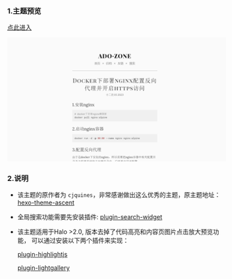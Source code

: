 ### 1.主题预览  

[点此进入](https://ado.zone)  

![](https://github.com/adozhao/halo-theme-zero/blob/main/screenshot.png)  

### 2.说明
- 该主题的原作者为 `cjquines`，非常感谢做出这么优秀的主题，原主题地址：[hexo-theme-ascent](https://github.com/cjquines/hexo-theme-ascent)

- 全局搜索功能需要先安装插件: [plugin-search-widget](https://github.com/halo-dev/plugin-search-widget)  

- 该主题适用于Halo >2.0, 版本去掉了代码高亮和内容页图片点击放大预览功能，
  可以通过安装以下两个插件来实现：  

  [plugin-highlightjs](https://github.com/halo-sigs/plugin-highlightjs)  

  [plugin-lightgallery](https://github.com/halo-sigs/plugin-lightgallery)


